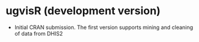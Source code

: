 # ugvisR (development version)

* Initial CRAN submission.
The first version supports mining and cleaning of data from DHIS2
